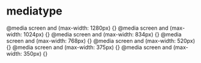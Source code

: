 # mediatype


@media screen and (max-width: 1280px) {}
@media screen and (max-width: 1024px) {}
@media screen and (max-width: 834px) {}
@media screen and (max-width: 768px) {}
@media screen and (max-width: 520px) {}
@media screen and (max-width: 375px) {}
@media screen and (max-width: 350px) {}